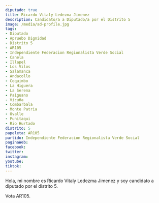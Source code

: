```yaml
---
diputado: true
title: Ricardo Vitaly Ledezma Jimenez
description: Candidato/a a Diputado/a por el Distrito 5
image: /media/ad-profile.jpg
tags:
- Diputado
- Apruebo Dignidad
- Distrito 5
- AR105
- Independiente Federacion Regionalista Verde Social
- Canela
- Illapel
- Los Vilos
- Salamanca
- Andacollo
- Coquimbo
- La Higuera
- La Serena
- Paiguano
- Vicuña
- Combarbala
- Monte Patria
- Ovalle
- Punitaqui
- Rio Hurtado
distrito: 5
papeleta: AR105
partido: Independiente Federacion Regionalista Verde Social
paginaWeb:
facebook:
twitter:
instagram:
youtube:
tiktok:
---
```

Hola, mi nombre es Ricardo Vitaly Ledezma Jimenez y soy candidato a diputado por el distrito 5.

Vota AR105.
